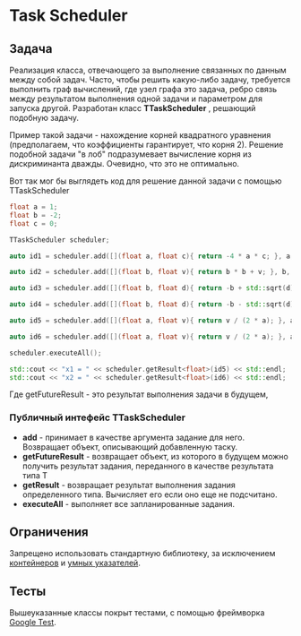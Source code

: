 # Task Scheduler

## Задача

Реализация класса, отвечающего за выполнение связанных по данным между собой задач.
Часто, чтобы решить какую-либо задачу, требуется выполнить граф вычислений, где узел графа это задача, ребро связь между результатом выполнения одной задачи и параметром для запуска другой. Разработан класс **TTaskScheduler** , решающий подобную задачу.


Пример такой задачи - нахождение корней квадратного уравнения (предполагаем, что коэффициенты гарантирует, что корня 2). Решение подобной задачи "в лоб" подразумевает вычисление корня из дискриминанта дважды. Очевидно, что это не оптимально.

Вот так мог бы выглядеть код для решение данной задачи с помощью TTaskScheduler

```cpp
float a = 1;
float b = -2;
float c = 0;

TTaskScheduler scheduler;

auto id1 = scheduler.add([](float a, float c){ return -4 * a * c; }, a, c);

auto id2 = scheduler.add([](float b, float v){ return b * b + v; }, b, scheduler.getFutureResult<float>(id1));

auto id3 = scheduler.add([](float b, float d){ return -b + std::sqrt(d) }, b, scheduler.getFutureResult<float>(id2));

auto id4 = scheduler.add([](float b, float d){ return -b - std::sqrt(d) }, b, scheduler.getFutureResult<float>(id2));

auto id5 = scheduler.add([](float a, float v){ return v / (2 * a); }, a, scheduler.getFutureResult<float>(id3));

auto id6 = scheduler.add([](float a, float v){ return v / (2 * a); }, a, scheduler.getFutureResult<float>(id4));

scheduler.executeAll();

std::cout << "x1 = " << scheduler.getResult<float>(id5) << std::endl;
std::cout << "x2 = " << scheduler.getResult<float>(id6) << std::endl;
```

Где getFutureResult - это результат выполнения задачи в будущем,

### Публичный интефейс TTaskScheduler

 - **add** - принимает в качестве аргумента задание для него. Возвращает объект, описывающий добавленную таску.
 - **getFutureResult<T>** - возвращает объект, из которого в будущем можно получить результат задания, переданного в качестве результата типа Т
 - **getResult<T>** - возвращает результат выполнения задания определенного типа. Вычисляет его если оно еще не подсчитано.
 - **executeAll** - выполняет все запланированные задания.

## Ограничения

 Запрещено использовать стандартную библиотеку, за исключением [контейнеров](https://en.cppreference.com/w/cpp/container) и [умных указателей](https://en.cppreference.com/w/cpp/memory).

## Тесты

Вышеуказанные классы покрыт тестами, с помощью фреймворка [Google Test](http://google.github.io/googletest).
